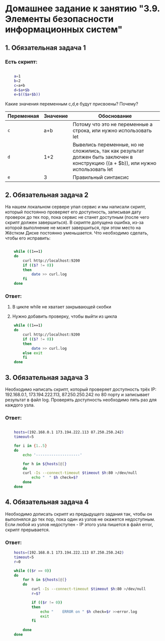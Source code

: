 # Домашнее задание к занятию "3.9. Элементы безопасности информационных систем"


## 1. Обязательная задача 1

### Есть скрипт:


```bash

    a=1
    b=2
    c=a+b
    d=$a+$b
    e=$(($a+$b))
```

Какие значения переменным c,d,e будут присвоены? Почему?


| Переменная  | Значение | Обоснование |
| ------------- | ------------- | ------------- |
| `c`  | a+b  | Потому что это не переменные а строка, или нужно использовать let |
| `d`  | 1+2  | Вывелись переменные, но не сложились, так как результат должен быть заключен в конструкцию $(($a + $b)), или нужно использовать let |
| `e`  | 3  | Правильный синтаксис |


## 2. Обязательная задача 2

На нашем локальном сервере упал сервис и мы написали скрипт, который постоянно проверяет его доступность, записывая дату проверок до тех пор, пока сервис не станет доступным (после чего скрипт должен завершиться). В скрипте допущена ошибка, из-за которой выполнение не может завершиться, при этом место на Жёстком Диске постоянно уменьшается. Что необходимо сделать, чтобы его исправить:


```bash

    while ((1==1)
    do
        curl http://localhost:9200
        if (($? != 0))
        then
            date >> curl.log
        fi
    done

```
### Ответ:

1) В цикле while не хватает закрывающей скобки

2) Нужно добавить проверку, чтобы выйти из цикла


```bash
    while ((1==1)
    do
        curl http://localhost:9200
        if (($? != 0))
        then
            date >> curl.log
        else exit
        fi
    done

```

## 3. Обязательная задача 3

Необходимо написать скрипт, который проверяет доступность трёх IP: 192.168.0.1, 173.194.222.113, 87.250.250.242 по 80 порту и записывает результат в файл log. Проверять доступность необходимо пять раз для каждого узла.


### Ответ:


```bash

    hosts=(192.168.0.1 173.194.222.113 87.250.250.242)
    timeout=5

    for i in {1..5}
    do
        echo '--------------------'

        for h in ${hosts[@]}
        do
        curl -Is --connect-timeout $timeout $h:80 >/dev/null
            echo "  " $h check=$?
        done
    done

```


## 4. Обязательная задача 4

Необходимо дописать скрипт из предыдущего задания так, чтобы он выполнялся до тех пор, пока один из узлов не окажется недоступным. Если любой из узлов недоступен - IP этого узла пишется в файл error, скрипт прерывается.


### Ответ:


```bash
    hosts=(192.168.0.1 173.194.222.113 87.250.250.242)
    timeout=5
    r=0

    while (($r == 0))
    do
        for h in ${hosts[@]}
        do
            curl -Is --connect-timeout $timeout $h:80 >/dev/null
            r=$?

            if (($r != 0))
            then
                echo "    ERROR on " $h check=$r >>error.log
                exit
            fi
            
        done
    done

```